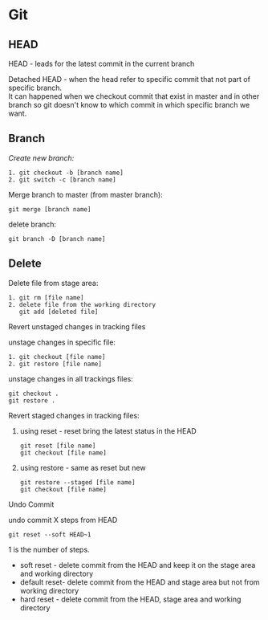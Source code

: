 # Git

## HEAD

HEAD - leads for the latest commit in the current branch

Detached HEAD - when the head refer to specific commit that not part of specific branch.  
It can happened when we checkout commit that exist in master and in other branch so git doesn't know to which commit in which specific branch we want.

## Branch

_Create new branch:_

```
1. git checkout -b [branch name]
2. git switch -c [branch name]
```

Merge branch to master (from master branch):

```
git merge [branch name]
```

delete branch:

```
git branch -D [branch name]
```

## Delete

Delete file from stage area:

```
1. git rm [file name]
2. delete file from the working directory
   git add [deleted file]
```

Revert unstaged changes in tracking files

unstage changes in specific file:

```
1. git checkout [file name]
2. git restore [file name]
```

unstage changes in all trackings files:

```
git checkout .
git restore .
```

Revert staged changes in tracking files:

1. using reset - reset bring the latest status in the HEAD
   ```
   git reset [file name]
   git checkout [file name]
   ```
2. using restore - same as reset but new
   ```
   git restore --staged [file name]
   git checkout [file name]
   ```

Undo Commit

undo commit X steps from HEAD

```
git reset --soft HEAD~1
```

1 is the number of steps.

- soft reset - delete commit from the HEAD and keep it on the stage area and working directory
- default reset- delete commit from the HEAD and stage area but not from working directory
- hard reset - delete commit from the HEAD, stage area and working directory
